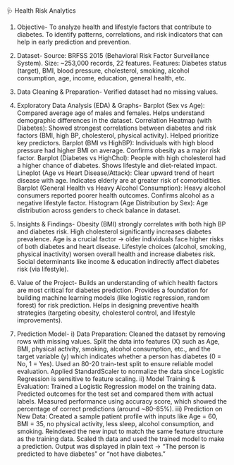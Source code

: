 🩺 Health Risk Analytics

1. Objective- 
   To analyze health and lifestyle factors that contribute to diabetes.
   To identify patterns, correlations, and risk indicators that can help in early prediction and prevention.
   
2. Dataset- 
Source: BRFSS 2015 (Behavioral Risk Factor Surveillance System).
Size: ~253,000 records, 22 features.
Features: Diabetes status (target), BMI, blood pressure, cholesterol, smoking, alcohol consumption, age, income, education, general health, etc.

3. Data Cleaning & Preparation- 
Verified dataset had no missing values.

4. Exploratory Data Analysis (EDA) & Graphs- 
Barplot (Sex vs Age): Compared average age of males and females. Helps understand demographic differences in the dataset.
Correlation Heatmap (with Diabetes): Showed strongest correlations between diabetes and risk factors (BMI, high BP, cholesterol, physical activity). Helped prioritize key predictors.
Barplot (BMI vs HighBP): Individuals with high blood pressure had higher BMI on average. Confirms obesity as a major risk factor.
Barplot (Diabetes vs HighChol): People with high cholesterol had a higher chance of diabetes. Shows lifestyle and diet-related impact.
Lineplot (Age vs Heart Disease/Attack): Clear upward trend of heart disease with age. Indicates elderly are at greater risk of comorbidities.
Barplot (General Health vs Heavy Alcohol Consumption): Heavy alcohol consumers reported poorer health outcomes. Confirms alcohol as a negative lifestyle factor.
Histogram (Age Distribution by Sex): Age distribution across genders to check balance in dataset.

5. Insights & Findings-  Obesity (BMI) strongly correlates with both high BP and diabetes risk.
High cholesterol significantly increases diabetes prevalence.
Age is a crucial factor → older individuals face higher risks of both diabetes and heart disease.
Lifestyle choices (alcohol, smoking, physical inactivity) worsen overall health and increase diabetes risk.
Social determinants like income & education indirectly affect diabetes risk (via lifestyle).

6. Value of the Project- 
Builds an understanding of which health factors are most critical for diabetes prediction.
Provides a foundation for building machine learning models (like logistic regression, random forest) for risk prediction.
Helps in designing preventive health strategies (targeting obesity, cholesterol control, and lifestyle improvements).

7. Prediction Model- 
 i) Data Preparation:
Cleaned the dataset by removing rows with missing values.
Split the data into features (X) such as Age, BMI, physical activity, smoking, alcohol consumption, etc., and the target variable (y) which indicates whether a person has diabetes (0 = No, 1 = Yes).
Used an 80-20 train-test split to ensure reliable model evaluation.
Applied StandardScaler to normalize the data since Logistic Regression is sensitive to feature scaling.
 ii) Model Training & Evaluation:
Trained a Logistic Regression model on the training data.
Predicted outcomes for the test set and compared them with actual labels.
Measured performance using accuracy score, which showed the percentage of correct predictions (around ~80–85%).
 iii) Prediction on New Data:
Created a sample patient profile with inputs like Age = 60, BMI = 35, no physical activity, less sleep, alcohol consumption, and smoking.
Reindexed the new input to match the same feature structure as the training data.
Scaled th data and used the trained model to make a prediction.
Output was displayed in plain text → “The person is predicted to have diabetes” or “not have diabetes.”

